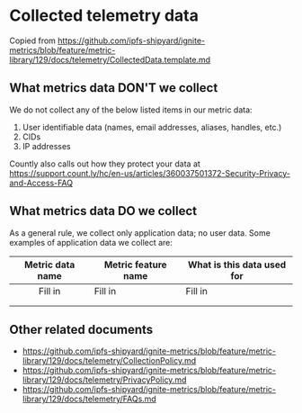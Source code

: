 # Collected telemetry data

Copied from https://github.com/ipfs-shipyard/ignite-metrics/blob/feature/metric-library/129/docs/telemetry/CollectedData.template.md

<!--
This is the default for projects using the ignite-metrics library. Each project's own `./docs/telemetry/CollectedData.md` file should contain very specific information under each of the following sections:

* 'What metrics data DO we collect'

-->
## What metrics data DON'T we collect

We do not collect any of the below listed items in our metric data:

1. User identifiable data (names, email addresses, aliases, handles, etc.)
2. CIDs
3. IP addresses

Countly also calls out how they protect your data at https://support.count.ly/hc/en-us/articles/360037501372-Security-Privacy-and-Access-FAQ

## What metrics data DO we collect

As a general rule, we collect only application data; no user data. Some examples of application data we collect are:

| Metric data name | Metric feature name | What is this data used for |
|:----------------:|---------------------|----------------------------|
| Fill in          | Fill in             | Fill in                    |
|                  |                     |                            |
|                  |                     |                            |


## Other related documents

* https://github.com/ipfs-shipyard/ignite-metrics/blob/feature/metric-library/129/docs/telemetry/CollectionPolicy.md
* https://github.com/ipfs-shipyard/ignite-metrics/blob/feature/metric-library/129/docs/telemetry/PrivacyPolicy.md
* https://github.com/ipfs-shipyard/ignite-metrics/blob/feature/metric-library/129/docs/telemetry/FAQs.md
